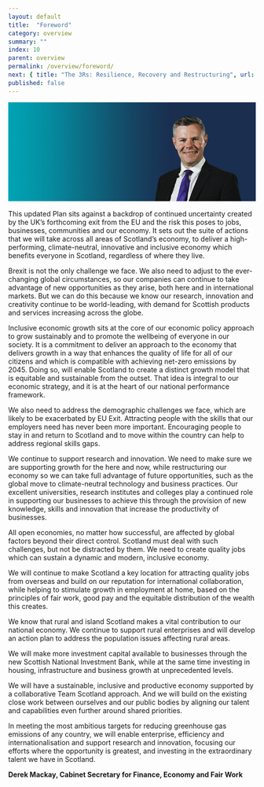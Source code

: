 ```yaml
---
layout: default
title:  "Foreword"
category: overview
summary: ""
index: 10
parent: overview
permalink: /overview/foreword/
next: { title: "The 3Rs: Resilience, Recovery and Restructuring", url: "/overview/resilience-recovery-restructuring/"}
published: false
---
```


![A photograph of Derek Mackay, Cabinet Secretary for Finance, Economy and Fair Work](/assets/images/pageimages/Overview.1.jpg)  

This updated Plan sits against a backdrop of continued uncertainty created by the UK’s forthcoming exit from the EU and the risk this poses to jobs, businesses, communities and our economy.  It sets out the suite of actions that we will take across all areas of Scotland’s economy, to deliver a high-performing, climate-neutral, innovative and inclusive economy which benefits everyone in Scotland, regardless of where they live.  
 
Brexit is not the only challenge we face.  We also need to adjust to the ever-changing global circumstances, so our companies can continue to take advantage of new opportunities as they arise, both here and in international markets.  But we can do this because we know our research, innovation and creativity continue to be world-leading, with demand for Scottish products and services increasing across the globe.  

Inclusive economic growth sits at the core of our economic policy approach to grow sustainably and to promote the wellbeing of everyone in our society.  It is a commitment to deliver an approach to the economy that delivers growth in a way that enhances the quality of life for all of our citizens and which is compatible with achieving net-zero emissions by 2045.  Doing so, will enable Scotland to create a distinct growth model that is equitable and sustainable from the outset. That idea is integral to our economic strategy, and it is at the heart of our national performance framework.  

We also need to address the demographic challenges we face, which are likely to be exacerbated by EU Exit.  Attracting people with the skills that our employers need has never been more important.  Encouraging people to stay in and return to Scotland and to move within the country can help to address regional skills gaps.  

We continue to support research and innovation.  We need to make sure we are supporting growth for the here and now, while restructuring our economy so we can take full advantage of future opportunities, such as the global move to climate-neutral technology and business practices.  Our excellent universities, research institutes and colleges play a continued role in supporting our businesses to achieve this through the provision of new knowledge, skills and innovation that increase the productivity of businesses.

All open economies, no matter how successful, are affected by global factors beyond their direct control. Scotland must deal with such challenges, but not be distracted by them.  We need to create quality jobs which can sustain a dynamic and modern, inclusive economy. 

We will continue to make Scotland a key location for attracting quality jobs from overseas and build on our reputation for international collaboration, while helping to stimulate growth in employment at home, based on the principles of fair work, good pay and the equitable distribution of the wealth this creates.

We know that rural and island Scotland makes a vital contribution to our national economy.  We continue to support rural enterprises and will develop an action plan to address the population issues affecting rural areas.

We will make more investment capital available to businesses through the new Scottish National Investment Bank, while at the same time investing in housing, infrastructure and business growth at unprecedented levels. 
 
We will have a sustainable, inclusive and productive economy supported by a collaborative Team Scotland approach. And we will build on the existing close work between ourselves and our public bodies by aligning our talent and capabilities even further around shared priorities.
 
In meeting the most ambitious targets for reducing greenhouse gas emissions of any country, we will enable enterprise, efficiency and internationalisation and support research and innovation, focusing our efforts where the opportunity is greatest, and investing in the extraordinary talent we have in Scotland.
  
**Derek Mackay, Cabinet Secretary for Finance, Economy and Fair Work**
